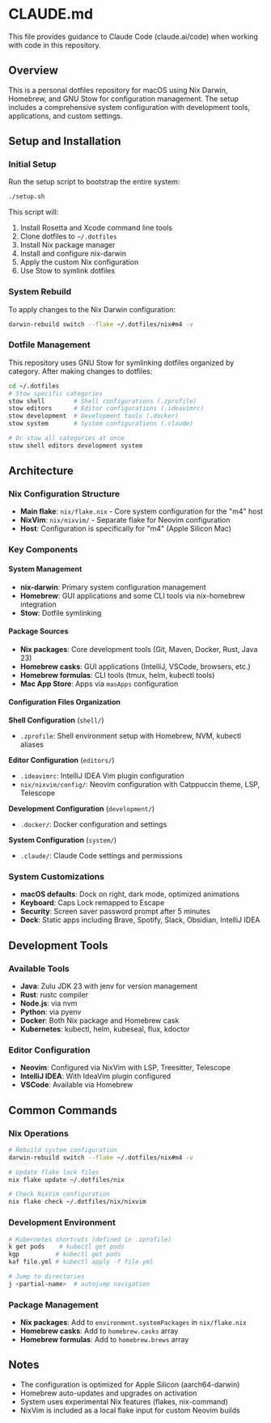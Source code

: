 # CLAUDE.md

This file provides guidance to Claude Code (claude.ai/code) when working with code in this repository.

## Overview

This is a personal dotfiles repository for macOS using Nix Darwin, Homebrew, and GNU Stow for configuration management. The setup includes a comprehensive system configuration with development tools, applications, and custom settings.

## Setup and Installation

### Initial Setup
Run the setup script to bootstrap the entire system:
```bash
./setup.sh
```

This script will:
1. Install Rosetta and Xcode command line tools
2. Clone dotfiles to `~/.dotfiles`
3. Install Nix package manager
4. Install and configure nix-darwin
5. Apply the custom Nix configuration
6. Use Stow to symlink dotfiles

### System Rebuild
To apply changes to the Nix Darwin configuration:
```bash
darwin-rebuild switch --flake ~/.dotfiles/nix#m4 -v
```

### Dotfile Management
This repository uses GNU Stow for symlinking dotfiles organized by category. After making changes to dotfiles:
```bash
cd ~/.dotfiles
# Stow specific categories
stow shell        # Shell configurations (.zprofile)
stow editors      # Editor configurations (.ideavimrc)
stow development  # Development tools (.docker)
stow system       # System configurations (.claude)

# Or stow all categories at once
stow shell editors development system
```

## Architecture

### Nix Configuration Structure
- **Main flake**: `nix/flake.nix` - Core system configuration for the "m4" host
- **NixVim**: `nix/nixvim/` - Separate flake for Neovim configuration
- **Host**: Configuration is specifically for "m4" (Apple Silicon Mac)

### Key Components

#### System Management
- **nix-darwin**: Primary system configuration management
- **Homebrew**: GUI applications and some CLI tools via nix-homebrew integration
- **Stow**: Dotfile symlinking

#### Package Sources
- **Nix packages**: Core development tools (Git, Maven, Docker, Rust, Java 23)
- **Homebrew casks**: GUI applications (IntelliJ, VSCode, browsers, etc.)
- **Homebrew formulas**: CLI tools (tmux, helm, kubectl tools)
- **Mac App Store**: Apps via `masApps` configuration

#### Configuration Files Organization
**Shell Configuration** (`shell/`)
- `.zprofile`: Shell environment setup with Homebrew, NVM, kubectl aliases

**Editor Configuration** (`editors/`)
- `.ideavimrc`: IntelliJ IDEA Vim plugin configuration
- `nix/nixvim/config/`: Neovim configuration with Catppuccin theme, LSP, Telescope

**Development Configuration** (`development/`)
- `.docker/`: Docker configuration and settings

**System Configuration** (`system/`)
- `.claude/`: Claude Code settings and permissions

### System Customizations
- **macOS defaults**: Dock on right, dark mode, optimized animations
- **Keyboard**: Caps Lock remapped to Escape
- **Security**: Screen saver password prompt after 5 minutes
- **Dock**: Static apps including Brave, Spotify, Slack, Obsidian, IntelliJ IDEA

## Development Tools

### Available Tools
- **Java**: Zulu JDK 23 with jenv for version management
- **Rust**: rustc compiler
- **Node.js**: via nvm
- **Python**: via pyenv
- **Docker**: Both Nix package and Homebrew cask
- **Kubernetes**: kubectl, helm, kubeseal, flux, kdoctor

### Editor Configuration
- **Neovim**: Configured via NixVim with LSP, Treesitter, Telescope
- **IntelliJ IDEA**: With IdeaVim plugin configured
- **VSCode**: Available via Homebrew

## Common Commands

### Nix Operations
```bash
# Rebuild system configuration
darwin-rebuild switch --flake ~/.dotfiles/nix#m4 -v

# Update flake lock files
nix flake update ~/.dotfiles/nix

# Check NixVim configuration
nix flake check ~/.dotfiles/nix/nixvim
```

### Development Environment
```bash
# Kubernetes shortcuts (defined in .zprofile)
k get pods    # kubectl get pods
kgp          # kubectl get pods
kaf file.yml # kubectl apply -f file.yml

# Jump to directories
j <partial-name>  # autojump navigation
```

### Package Management
- **Nix packages**: Add to `environment.systemPackages` in `nix/flake.nix`
- **Homebrew casks**: Add to `homebrew.casks` array
- **Homebrew formulas**: Add to `homebrew.brews` array

## Notes

- The configuration is optimized for Apple Silicon (aarch64-darwin)
- Homebrew auto-updates and upgrades on activation
- System uses experimental Nix features (flakes, nix-command)
- NixVim is included as a local flake input for custom Neovim builds